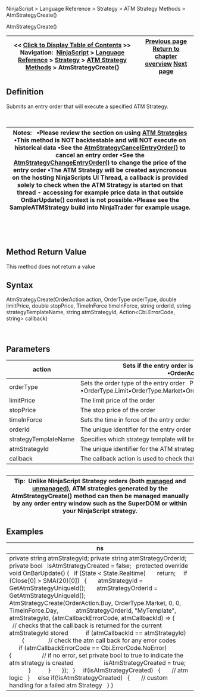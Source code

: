 ﻿


NinjaScript \> Language Reference \> Strategy \> ATM Strategy Methods \> AtmStrategyCreate()






















AtmStrategyCreate()







| \<\< [Click to Display Table of Contents](atmstrategycreate.md) \>\> **Navigation:**     [NinjaScript](ninjascript.md) \> [Language Reference](language_reference_wip.md) \> [Strategy](strategy.md) \> [ATM Strategy Methods](atm_strategy_methods.md) \> AtmStrategyCreate() | [Previous page](atmstrategyclose.md) [Return to chapter overview](atm_strategy_methods.md) [Next page](getatmstrategyentryorderstatus.md) |
| --- | --- |











## Definition


Submits an entry order that will execute a specified ATM Strategy.  


 




| Notes:   •Please review the section on using [ATM Strategies](using_atm_strategies.md) •This method is NOT backtestable and will NOT execute on historical data •See the [AtmStrategyCancelEntryOrder()](atmstrategycancelentryorder.md) to cancel an entry order •See the [AtmStrategyChangeEntryOrder()](atmstrategychangeentryorder.md) to change the price of the entry order •The ATM Strategy will be created asyncronous on the hosting NinjaScripts UI Thread, a callback is provided solely to check when the ATM Strategy is started on that thread \- accessing for example price data in that outside OnBarUpdate() context is not possible.•Please see the SampleATMStrategy build into NinjaTrader for example usage. |
| --- |



 


 


## Method Return Value


This method does not return a value


## 


## Syntax


AtmStrategyCreate(OrderAction action, OrderType orderType, double limitPrice, double stopPrice, TimeInForce timeInForce, string orderId, string strategyTemplateName, string atmStrategyId, Action\<Cbi.ErrorCode, string\> callback) 


 


## 


## Parameters




| action | Sets if the entry order is a buy or sell order    Possible values are:   •OrderAction.Buy•OrderAction.Sell |
| --- | --- |
| orderType | Sets the order type of the entry order   Possible values are:   •OrderType.Limit•OrderType.Market•OrderType.MIT•OrderType.StopMarket•OrderType.StopLimit |
| limitPrice | The limit price of the order |
| stopPrice | The stop price of the order |
| timeInForce | Sets the time in force of the entry order   Possible values are: •TimeInForce.Day•TimeInForce.Gtc |
| orderId | The unique identifier for the entry order |
| strategyTemplateName | Specifies which strategy template will be used |
| atmStrategyId | The unique identifier for the ATM strategy |
| callback | The callback action is used to check that the ATM Strategy is successfully started |



## 


## 




| Tip:  Unlike NinjaScript Strategy orders (both [managed](managed_approach.md) and [unmanaged](unmanaged_approach.md)), ATM strategies generated by the AtmStrategyCreate() method can then be managed manually by any order entry window such as the SuperDOM or within your NinjaScript strategy. |
| --- |



## 


## 


## Examples




| ns |
| --- |
| private string atmStrategyId; private string atmStrategyOrderId; private bool   isAtmStrategyCreated \= false;   protected override void OnBarUpdate() {    if (State \< State.Realtime)        return;      if (Close\[0] \> SMA(20)\[0])    {        atmStrategyId \= GetAtmStrategyUniqueId();        atmStrategyOrderId \= GetAtmStrategyUniqueId();          AtmStrategyCreate(OrderAction.Buy, OrderType.Market, 0, 0, TimeInForce.Day,            atmStrategyOrderId, "MyTemplate", atmStrategyId, (atmCallbackErrorCode, atmCallbackId) \=\> {              // checks that the call back is returned for the current atmStrategyId stored            if (atmCallbackId \=\= atmStrategyId)            {                // check the atm call back for any error codes                if (atmCallbackErrorCode \=\= Cbi.ErrorCode.NoError)                {                    // if no error, set private bool to true to indicate the atm strategy is created                    isAtmStrategyCreated \= true;                }            }        });    }      if(isAtmStrategyCreated)    {        // atm logic    }      else if(!isAtmStrategyCreated)    {        // custom handling for a failed atm Strategy    } } |









